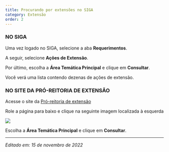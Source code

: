 ```yaml
---
title: Procurando por extensões no SIGA
category: Extensão
order: 2
---
```

<h3>NO SIGA</h3>

Uma vez logado no SIGA, selecione a aba <b>Requerimentos</b>.

A seguir, selecione <b>Ações de Extensão</b>.

Por último, escolha a <b>Área Temática Principal</b> e clique em <b>Consultar</b>.

Você verá uma lista contendo dezenas de ações de extensão.


<h3>NO SITE DA PRÓ-REITORIA DE EXTENSÃO</h3>

Acesse o site da [Pró-reitoria de extensão](https://extensão.ufrj.br/)

Role a página para baixo e clique na seguinte imagem localizada à esquerda

<img src="https://extensão.ufrj.br/images/CURSOS/2019/ICONE-A%C3%87%C3%95ES_DE_EXTENS%C3%83O.png">

Escolha a <b>Área Temática Principal</b> e clique em <b>Consultar</b>.


---

*Editado em: 15 de novembro de 2022*
